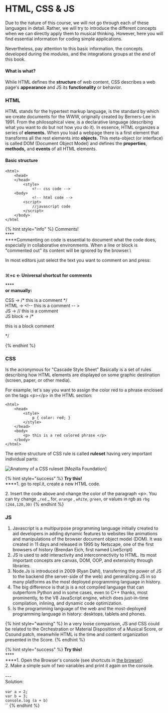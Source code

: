 # HTML, CSS & JS

Due to the nature of this course, we will not go through each of these languages in detail. Rather, we will try to introduce the different concepts when we can directly apply them to musical thinking. However, here you will find essential information for coding simple applications.

Nevertheless, pay attention to this basic information, the concepts developed during the modules, and the integrations groups at the end of this book.

#### What is what?

&#x20;While HTML defines the **structure** of web content, CSS  describes a web page's **appearance** and JS its **functionality** or behavior.

### &#x20;HTML

HTML stands for the hypertext markup language, is the standard by which we create documents for the WWW, originally created by Berners-Lee in 1991.  From the philosophical view, is a declarative language (describing what you want to do but not how you do it). In essence, HTML organizes a series of **elements.** When you load a webpage there is a first element that transforms all the rest elements into **objects.** This meta-object (or interface) is called DOM (Document Object Model) and defines the **properties**, **methods,** and **events** of all HTML elements.

#### Basic structure

```
<html>
    <head>
    </head>
        <style>
            <!-- css code -->
    <body>
            <!-- html code -->
        <script>
            //javascript code
        </script>
    </body>
</html

```

{% hint style="info" %}
Comments!\
****\
****Commenting on code is essential to document what the code does, especially in collaborative environments. When a line or block is "commented out" its content will be ignored by the browser.\


In most editors just select the text you want to comment on and press:

\
⌘**+c  <- Universal shortcut for comments**

****\
**or manually:**

CSS ->  /\*  this is a comment  \*/\
HTML -> \<!-- this is a comment -- >\
JS ->      // this is a comment\
JS block -> /\*&#x20;

&#x20;                           this is a block comment

&#x20;                    \*/

&#x20;
{% endhint %}

### CSS

Is the acronymous for "Cascade Style Sheet" Basically is a set of rules describing how HTML elements are displayed on some graphic destination (screen, paper, or other media).

For example, let's say you want to assign the color red to a phrase enclosed on the tags \<p>\</p> in the HTML section:

```
<html>
    <head>
        <style>
            p { color: red; }
        </style>
    </head>
    <body>
        <p> this is a red colored phrase </p>
    </body>
</html>
```

The entire structure of CSS rule is called **ruleset** having very important individual parts:

![Anatomy of a CSS ruleset \[Mozilla Foundation\]](https://developer.mozilla.org/en-US/docs/Learn/Getting\_started\_with\_the\_web/CSS\_basics/css-declaration-small.png)

{% hint style="success" %}
**Try this!**\
****1. go to repl.it, create a new HTML code.

2\. Insert the code above and change the color of the paragraph \<p>. You can try change _`red` _ for, _`orange`_ , _`white`_, _`green`_, or values in rgb as `rbg (244,120,30)`
{% endhint %}

### JS

1. Javascript is a multipurpose programming language initially created to aid developers in adding dynamic features to websites like animations and manipulations of the browser document object model (DOM). It was created in 11 days and released in 1995 by Netscape, one of the first browsers of history (Brendan Eich, first named LiveScript)
2. JS is used to add interactivity and interconnectivity to HTML. Its most important concepts are canvas, DOM, OOP, and extensivity through libraries.
3. Node.Js is introduced in 2009 (Ryan Dahl), transferring the power of JS to the backend (the server-side of the web) and generalizing JS in so many platforms as the most deployed programming language in history.
4. The big difference is that js is a not compiled language that can outperform Python and in some cases, even to C++ thanks, most prominently, to the V8 JavaScript engine, which does just-in-time compilation, inlining, and dynamic code optimization.
5. Is the programming language of the web and the most-deployed programming language in history: desktops, tablets and phones.

{% hint style="warning" %}
In a very loose comparison, JS and CSS could be related to the Orchestration or Material Disposition of a Musical Score, or Csound patch, meanwhile HTML is the time and content organization presented in the Score.
{% endhint %}

{% hint style="success" %}
**Try this!**\
****\
****1. Open the Browser's console (see shortcuts in [the browser](the-browser.md))\
2\. Make a simple sum of two variables and print it again on the console.\
\
\---\
Solution:\
\
`var a = 2;`\
`var b = 3;`\
`console.log (a + b)`\
``
{% endhint %}



